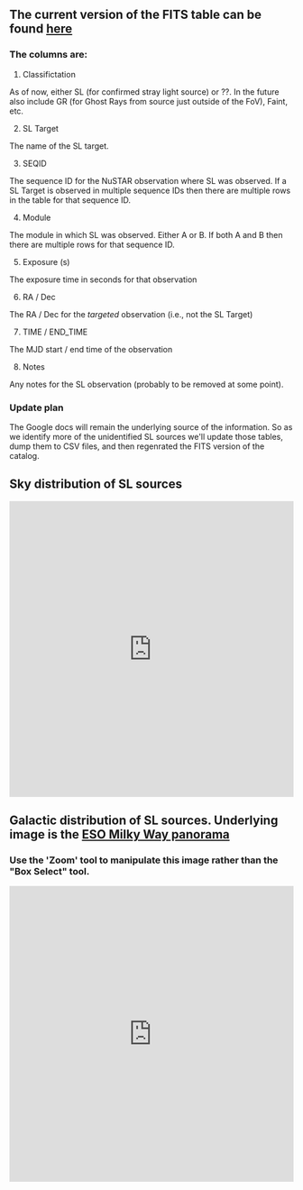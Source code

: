 ## The current version of the FITS table can be found [here](https://github.com/bwgref/straycats/blob/master/straycats.fits)

### The columns are:

1. Classifictation

  As of now, either SL (for confirmed stray light source) or ??. In the future also include GR (for Ghost Rays from source just outside of the FoV), Faint, etc.
  
2. SL Target

The name of the SL target.

3. SEQID

The sequence ID for the NuSTAR observation where SL was observed. If a SL Target is observed in multiple sequence IDs then there are multiple rows in the table for that sequence ID.

4. Module

The module in which SL was observed. Either A or B. If both A and B then there are multiple rows for that sequence ID.

5. Exposure (s)

The exposure time in seconds for that observation

6. RA / Dec

The RA / Dec for the *targeted* observation (i.e., not the SL Target)

7. TIME / END_TIME

The MJD start / end time of the observation

8. Notes

Any notes for the SL observation (probably to be removed at some point).

### Update plan

The Google docs will remain the underlying source of the information. So as we identify more of the unidentified SL sources we'll update those tables, dump them to CSV files, and then regenrated the FITS version of the catalog.


## Sky distribution of SL sources

<iframe id="igraph" scrolling="no" style="border:none;" seamless="seamless" src="https://bwgref.github.io/straycats/straycat_radec.html" height="525" width="100%"></iframe>

## Galactic distribution of SL sources. Underlying image is the [ESO Milky Way panorama](https://www.eso.org/public/images/eso0932a/)
### Use the 'Zoom' tool to manipulate this image rather than the "Box Select" tool.
<iframe id="igraph" scrolling="no" style="border:none;" seamless="seamless" src="https://bwgref.github.io/straycats/galaxy_overlay.html" height="525" width="100%"></iframe>



